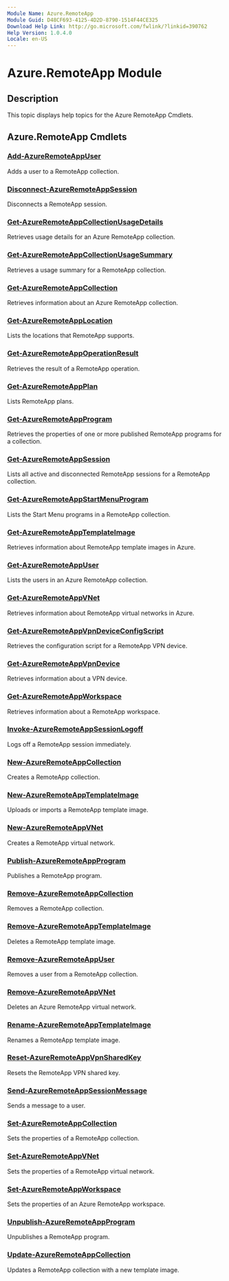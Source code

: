 ```yaml
---
Module Name: Azure.RemoteApp
Module Guid: D48CF693-4125-4D2D-8790-1514F44CE325
Download Help Link: http://go.microsoft.com/fwlink/?linkid=390762
Help Version: 1.0.4.0
Locale: en-US
---
```


# Azure.RemoteApp Module
## Description
This topic displays help topics for the Azure RemoteApp Cmdlets. 

## Azure.RemoteApp Cmdlets
### [Add-AzureRemoteAppUser](./Add-AzureRemoteAppUser.md)
Adds a user to a RemoteApp collection.


### [Disconnect-AzureRemoteAppSession](./Disconnect-AzureRemoteAppSession.md)
Disconnects a RemoteApp session.


### [Get-AzureRemoteAppCollectionUsageDetails](./Get-AzureRemoteAppCollectionUsageDetails.md)
Retrieves usage details for an Azure RemoteApp collection.


### [Get-AzureRemoteAppCollectionUsageSummary](./Get-AzureRemoteAppCollectionUsageSummary.md)
Retrieves a usage summary for a RemoteApp collection.


### [Get-AzureRemoteAppCollection](./Get-AzureRemoteAppCollection.md)
Retrieves information about an Azure RemoteApp collection.


### [Get-AzureRemoteAppLocation](./Get-AzureRemoteAppLocation.md)
Lists the locations that RemoteApp supports.


### [Get-AzureRemoteAppOperationResult](./Get-AzureRemoteAppOperationResult.md)
Retrieves the result of a RemoteApp operation.


### [Get-AzureRemoteAppPlan](./Get-AzureRemoteAppPlan.md)
Lists RemoteApp plans.


### [Get-AzureRemoteAppProgram](./Get-AzureRemoteAppProgram.md)
Retrieves the properties of one or more published RemoteApp programs for a collection.


### [Get-AzureRemoteAppSession](./Get-AzureRemoteAppSession.md)
Lists all active and disconnected RemoteApp sessions for a RemoteApp collection.


### [Get-AzureRemoteAppStartMenuProgram](./Get-AzureRemoteAppStartMenuProgram.md)
Lists the Start Menu programs in a RemoteApp collection.


### [Get-AzureRemoteAppTemplateImage](./Get-AzureRemoteAppTemplateImage.md)
Retrieves information about RemoteApp template images in Azure.


### [Get-AzureRemoteAppUser](./Get-AzureRemoteAppUser.md)
Lists the users in an Azure RemoteApp collection.


### [Get-AzureRemoteAppVNet](./Get-AzureRemoteAppVNet.md)
Retrieves information about RemoteApp virtual networks in Azure.


### [Get-AzureRemoteAppVpnDeviceConfigScript](./Get-AzureRemoteAppVpnDeviceConfigScript.md)
Retrieves the configuration script for a RemoteApp VPN device.


### [Get-AzureRemoteAppVpnDevice](./Get-AzureRemoteAppVpnDevice.md)
Retrieves information about a VPN device.


### [Get-AzureRemoteAppWorkspace](./Get-AzureRemoteAppWorkspace.md)
Retrieves information about a RemoteApp workspace.


### [Invoke-AzureRemoteAppSessionLogoff](./Invoke-AzureRemoteAppSessionLogoff.md)
Logs off a RemoteApp session immediately.


### [New-AzureRemoteAppCollection](./New-AzureRemoteAppCollection.md)
Creates a RemoteApp collection.


### [New-AzureRemoteAppTemplateImage](./New-AzureRemoteAppTemplateImage.md)
Uploads or imports a RemoteApp template image.


### [New-AzureRemoteAppVNet](./New-AzureRemoteAppVNet.md)
Creates a RemoteApp virtual network.


### [Publish-AzureRemoteAppProgram](./Publish-AzureRemoteAppProgram.md)
Publishes a RemoteApp program.


### [Remove-AzureRemoteAppCollection](./Remove-AzureRemoteAppCollection.md)
Removes a RemoteApp collection.


### [Remove-AzureRemoteAppTemplateImage](./Remove-AzureRemoteAppTemplateImage.md)
Deletes a RemoteApp template image.


### [Remove-AzureRemoteAppUser](./Remove-AzureRemoteAppUser.md)
Removes a user from a RemoteApp collection.


### [Remove-AzureRemoteAppVNet](./Remove-AzureRemoteAppVNet.md)
Deletes an Azure RemoteApp virtual network.


### [Rename-AzureRemoteAppTemplateImage](./Rename-AzureRemoteAppTemplateImage.md)
Renames a RemoteApp template image.


### [Reset-AzureRemoteAppVpnSharedKey](./Reset-AzureRemoteAppVpnSharedKey.md)
Resets the RemoteApp VPN shared key.


### [Send-AzureRemoteAppSessionMessage](./Send-AzureRemoteAppSessionMessage.md)
Sends a message to a user.


### [Set-AzureRemoteAppCollection](./Set-AzureRemoteAppCollection.md)
Sets the properties of a RemoteApp collection.


### [Set-AzureRemoteAppVNet](./Set-AzureRemoteAppVNet.md)
Sets the properties of a RemoteApp virtual network.


### [Set-AzureRemoteAppWorkspace](./Set-AzureRemoteAppWorkspace.md)
Sets the properties of an Azure RemoteApp workspace.


### [Unpublish-AzureRemoteAppProgram](./Unpublish-AzureRemoteAppProgram.md)
Unpublishes a RemoteApp program.


### [Update-AzureRemoteAppCollection](./Update-AzureRemoteAppCollection.md)
Updates a RemoteApp collection with a new template image.



